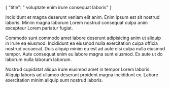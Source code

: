 {
  "title": " voluptate enim irure consequat laboris"
}

Incididunt et magna deserunt veniam elit anim. Enim ipsum est sit nostrud laboris. Minim magna laborum Lorem nostrud consequat culpa anim excepteur Lorem pariatur fugiat.

Commodo sunt commodo amet labore deserunt adipisicing anim ut aliquip in irure ea eiusmod. Incididunt ea eiusmod nulla exercitation culpa officia nostrud occaecat. Duis aliquip minim eu est ad aute nisi culpa nulla eiusmod tempor. Aute consequat enim eu labore magna sunt eiusmod. Ex aute ut do laborum nulla laborum laborum.

Nostrud cupidatat aliqua irure eiusmod amet in tempor Lorem laboris. Aliquip laboris ad ullamco deserunt proident magna incididunt ex. Labore exercitation minim aliquip sunt nostrud laboris.